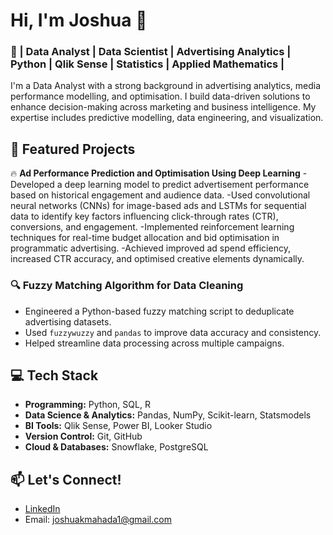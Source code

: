 

# Hi, I'm Joshua 👋

### 🚀 | Data Analyst | Data Scientist | Advertising Analytics | Python | Qlik Sense | Statistics | Applied Mathematics |

I'm a Data Analyst with a strong background in advertising analytics, media performance modelling, and optimisation. I build data-driven solutions to enhance decision-making across marketing and business intelligence. My expertise includes predictive modelling, data engineering, and visualization.

## 📂 Featured Projects

🔥 **Ad Performance Prediction and Optimisation Using Deep Learning**
-Developed a deep learning model to predict advertisement performance based on historical engagement and audience data.
-Used convolutional neural networks (CNNs) for image-based ads and LSTMs for sequential data to identify key factors influencing click-through rates (CTR), conversions, and engagement.
-Implemented reinforcement learning techniques for real-time budget allocation and bid optimisation in programmatic advertising.
-Achieved improved ad spend efficiency, increased CTR accuracy, and optimised creative elements dynamically.


### 🔍 Fuzzy Matching Algorithm for Data Cleaning
- Engineered a Python-based fuzzy matching script to deduplicate advertising datasets.
- Used `fuzzywuzzy` and `pandas` to improve data accuracy and consistency.
- Helped streamline data processing across multiple campaigns.

  

## 💻 Tech Stack
- **Programming:** Python, SQL, R
- **Data Science & Analytics:** Pandas, NumPy, Scikit-learn, Statsmodels
- **BI Tools:** Qlik Sense, Power BI, Looker Studio
- **Version Control:** Git, GitHub
- **Cloud & Databases:** Snowflake, PostgreSQL

## 📫 Let's Connect!
- [LinkedIn](https://www.linkedin.com/in/joshua-mahada/)
- Email: joshuakmahada1@gmail.com
